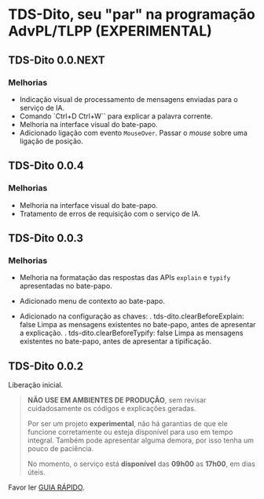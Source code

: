 # TDS-Dito, seu "par" na programação AdvPL/TLPP (**EXPERIMENTAL**)

## TDS-Dito 0.0.NEXT

### Melhorias

- Indicação visual de processamento de mensagens enviadas para o serviço de IA.
- Comando `Ctrl+D Ctrl+W`` para explicar a palavra corrente.
- Melhoria na interface visual do bate-papo.
- Adicionado ligação com evento `MouseOver`. Passar o _mouse_ sobre uma ligação de posição.

## TDS-Dito 0.0.4

### Melhorias

- Melhoria na interface visual do bate-papo.
- Tratamento de erros de requisição com o serviço de IA.

## TDS-Dito 0.0.3

### Melhorias

- Melhoria na formatação das respostas das APIs ``explain`` e ``typify`` apresentadas no bate-papo.

- Adicionado menu de contexto ao bate-papo.
- Adicionado na configuração as chaves:
  . tds-dito.clearBeforeExplain: false
    Limpa as mensagens existentes no bate-papo, antes de apresentar a explicação.
  . tds-dito.clearBeforeTypify: false
    Limpa as mensagens existentes no bate-papo, antes de apresentar a tipificação.

## TDS-Dito 0.0.2

Liberação inicial.

> **NÃO USE EM AMBIENTES DE PRODUÇÃO**, sem revisar cuidadosamente os códigos e explicações geradas.
>
> Por ser um projeto **experimental**, não há garantias de que ele funcione corretamente ou esteja disponível para uso em tempo integral. Também pode apresentar alguma demora, por isso tenha um pouco de paciência.
>
> No momento, o serviço está **disponível** das **09h00** as **17h00**, em dias úteis.

Favor ler [GUIA RÁPIDO](https://github.com/brodao2/tds-dito/blob/main/README.md#guia-ultra-r%C3%A1pido).
